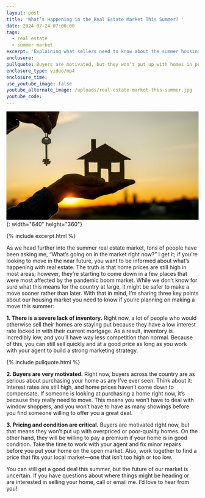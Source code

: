 ```yaml
---
layout: post
title: 'What’s Happening in the Real Estate Market This Summer? '
date: 2024-07-24 07:00:00
tags:
  - real estate
  - summer market
excerpt: 'Explaining what sellers need to know about the summer housing market. '
enclosure:
pullquote: Buyers are motivated, but they won’t put up with homes in poor condition.
enclosure_type: video/mp4
enclosure_time:
use_youtube_image: false
youtube_alternate_image: /uploads/real-estate-market-this-summer.jpg
youtube_code:
---
```

![](/uploads/real-estate-market-this-summer-1.jpg){: width="640" height="360"}

{% include excerpt.html %}

As we head further into the summer real estate market, tons of people have been asking me, “What’s going on in the market right now?” I get it; if you’re looking to move in the near future, you want to be informed about what’s happening with real estate. The truth is that home prices are still high in most areas; however, they’re starting to come down in a few places that were most affected by the pandemic boom market. While we don’t know for sure what this means for the country at large, it might be safer to make a move sooner rather than later. With that in mind, I’m sharing three key points about our housing market you need to know if you’re planning on making a move this summer:

**1\. There is a severe lack of inventory.** Right now, a lot of people who would otherwise sell their homes are staying put because they have a low interest rate locked in with their current mortgage. As a result, inventory is incredibly low, and you’ll have way less competition than normal. Because of this, you can still sell quickly and at a good price as long as you work with your agent to build a strong marketing strategy.

{% include pullquote.html %}

**2\. Buyers are very motivated.** Right now, buyers across the country are as serious about purchasing your home as any I’ve ever seen. Think about it: Interest rates are still high, and home prices haven’t come down to compensate. If someone is looking at purchasing a home right now, it’s because they really need to move. This means you won’t have to deal with window shoppers, and you won’t have to have as many showings before you find someone willing to offer you a great deal.

**3\. Pricing and condition are critical.** Buyers are motivated right now, but that means they won’t put up with overpriced or poor-quality homes. On the other hand, they will be willing to pay a premium if your home is in good condition. Take the time to work with your agent and fix minor repairs before you put your home on the open market. Also, work together to find a price that fits your local market—one that isn’t too high or too low.

You can still get a good deal this summer, but the future of our market is uncertain. If you have questions about where things might be heading or are interested in selling your home, call or email me. I’d love to hear from you!<br>